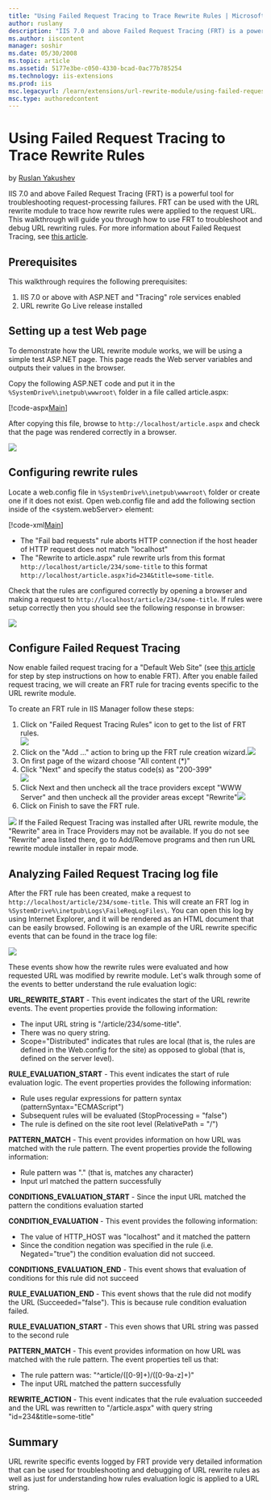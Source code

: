 ```yaml
---
title: "Using Failed Request Tracing to Trace Rewrite Rules | Microsoft Docs"
author: ruslany
description: "IIS 7.0 and above Failed Request Tracing (FRT) is a powerful tool for troubleshooting request-processing failures. FRT can be used with the URL rewrite modul..."
ms.author: iiscontent
manager: soshir
ms.date: 05/30/2008
ms.topic: article
ms.assetid: 5177e3be-c050-4330-bcad-0ac77b785254
ms.technology: iis-extensions
ms.prod: iis
msc.legacyurl: /learn/extensions/url-rewrite-module/using-failed-request-tracing-to-trace-rewrite-rules
msc.type: authoredcontent
---
```

Using Failed Request Tracing to Trace Rewrite Rules
====================
by [Ruslan Yakushev](https://github.com/ruslany)

IIS 7.0 and above Failed Request Tracing (FRT) is a powerful tool for troubleshooting request-processing failures. FRT can be used with the URL rewrite module to trace how rewrite rules were applied to the request URL. This walkthrough will guide you through how to use FRT to troubleshoot and debug URL rewriting rules. For more information about Failed Request Tracing, see [this article](../../troubleshoot/using-failed-request-tracing/troubleshooting-failed-requests-using-tracing-in-iis.md "FRT").

## Prerequisites

This walkthrough requires the following prerequisites:

1. IIS 7.0 or above with ASP.NET and "Tracing" role services enabled
2. URL rewrite Go Live release installed

## Setting up a test Web page

To demonstrate how the URL rewrite module works, we will be using a simple test ASP.NET page. This page reads the Web server variables and outputs their values in the browser.

Copy the following ASP.NET code and put it in the `%SystemDrive%\inetpub\wwwroot\` folder in a file called article.aspx:

[!code-aspx[Main](using-failed-request-tracing-to-trace-rewrite-rules/samples/sample1.aspx)]

After copying this file, browse to `http://localhost/article.aspx` and check that the page was rendered correctly in a browser.

[![](using-failed-request-tracing-to-trace-rewrite-rules/_static/image3.png)](using-failed-request-tracing-to-trace-rewrite-rules/_static/image1.png)

## Configuring rewrite rules

Locate a web.config file in `%SystemDrive%\inetpub\wwwroot\` folder or create one if it does not exist. Open web.config file and add the following section inside of the &lt;system.webServer&gt; element:


[!code-xml[Main](using-failed-request-tracing-to-trace-rewrite-rules/samples/sample2.xml)]


- The "Fail bad requests" rule aborts HTTP connection if the host header of HTTP request does not match "localhost"
- The "Rewrite to article.aspx" rule rewrite urls from this format `http://localhost/article/234/some-title` to this format `http://localhost/article.aspx?id=234&title=some-title`.

Check that the rules are configured correctly by opening a browser and making a request to `http://localhost/article/234/some-title`. If rules were setup correctly then you should see the following response in browser:

[![](using-failed-request-tracing-to-trace-rewrite-rules/_static/image7.png)](using-failed-request-tracing-to-trace-rewrite-rules/_static/image5.png)

## Configure Failed Request Tracing

Now enable failed request tracing for a "Default Web Site" (see [this article](../../troubleshoot/using-failed-request-tracing/troubleshooting-failed-requests-using-tracing-in-iis.md "FRT Documentation") for step by step instructions on how to enable FRT). After you enable failed request tracing, we will create an FRT rule for tracing events specific to the URL rewrite module.

To create an FRT rule in IIS Manager follow these steps:

1. Click on "Failed Request Tracing Rules" icon to get to the list of FRT rules.  
    [![](using-failed-request-tracing-to-trace-rewrite-rules/_static/image11.png)](using-failed-request-tracing-to-trace-rewrite-rules/_static/image9.png)
2. Click on the "Add …" action to bring up the FRT rule creation wizard.[![](using-failed-request-tracing-to-trace-rewrite-rules/_static/image15.png)](using-failed-request-tracing-to-trace-rewrite-rules/_static/image13.png)
3. On first page of the wizard choose "All content (\*)"
4. Click "Next" and specify the status code(s) as "200-399"  
    [![](using-failed-request-tracing-to-trace-rewrite-rules/_static/image19.png)](using-failed-request-tracing-to-trace-rewrite-rules/_static/image17.png)
5. Click Next and then uncheck all the trace providers except "WWW Server" and then uncheck all the provider areas except "Rewrite"[![](using-failed-request-tracing-to-trace-rewrite-rules/_static/image23.png)](using-failed-request-tracing-to-trace-rewrite-rules/_static/image21.png)
6. Click on Finish to save the FRT rule.

[![](using-failed-request-tracing-to-trace-rewrite-rules/_static/image3.gif)](using-failed-request-tracing-to-trace-rewrite-rules/_static/image1.gif) If the Failed Request Tracing was installed after URL rewrite module, the "Rewrite" area in Trace Providers may not be available. If you do not see "Rewrite" area listed there, go to Add/Remove programs and then run URL rewrite module installer in repair mode.

## Analyzing Failed Request Tracing log file

After the FRT rule has been created, make a request to `http://localhost/article/234/some-title`. This will create an FRT log in `%SystemDrive%\inetpub\Logs\FaileReqLogFiles\`. You can open this log by using Internet Explorer, and it will be rendered as an HTML document that can be easily browsed. Following is an example of the URL rewrite specific events that can be found in the trace log file:

[![](using-failed-request-tracing-to-trace-rewrite-rules/_static/image27.png)](using-failed-request-tracing-to-trace-rewrite-rules/_static/image25.png)

These events show how the rewrite rules were evaluated and how requested URL was modified by rewrite module. Let's walk through some of the events to better understand the rule evaluation logic:

**URL\_REWRITE\_START** - This event indicates the start of the URL rewrite events. The event properties provide the following information:

- The input URL string is "/article/234/some-title".
- There was no query string.
- Scope="Distributed" indicates that rules are local (that is, the rules are defined in the Web.config for the site) as opposed to global (that is, defined on the server level).

**RULE\_EVALUATION\_START** - This event indicates the start of rule evaluation logic. The event properties provides the following information:

- Rule uses regular expressions for pattern syntax (patternSyntax="ECMAScript")
- Subsequent rules will be evaluated (StopProcessing = "false")
- The rule is defined on the site root level (RelativePath = "/")

**PATTERN\_MATCH** - This event provides information on how URL was matched with the rule pattern. The event properties provide the following information:

- Rule pattern was "." (that is, matches any character)
- Input url matched the pattern successfully

**CONDITIONS\_EVALUATION\_START** - Since the input URL matched the pattern the conditions evaluation started

**CONDITION\_EVALUATION** - This event provides the following information:

- The value of HTTP\_HOST was "localhost" and it matched the pattern
- Since the condition negation was specified in the rule (i.e. Negated="true") the condition evaluation did not succeed.

**CONDITIONS\_EVALUATION\_END** - This event shows that evaluation of conditions for this rule did not succeed

**RULE\_EVALUATION\_END** - This event shows that the rule did not modify the URL (Succeeded="false"). This is because rule condition evaluation failed.

**RULE\_EVALUATION\_START** - This even shows that URL string was passed to the second rule

**PATTERN\_MATCH** - This event provides information on how URL was matched with the rule pattern. The event properties tell us that:

- The rule pattern was: "^article/([0-9]+)/([0-9a-z]+)"
- The input URL matched the pattern successfully

**REWRITE\_ACTION** - This event indicates that the rule evaluation succeeded and the URL was rewritten to "/article.aspx" with query string "id=234&amp;title=some-title"

## Summary

URL rewrite specific events logged by FRT provide very detailed information that can be used for troubleshooting and debugging of URL rewrite rules as well as just for understanding how rules evaluation logic is applied to a URL string.